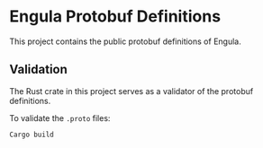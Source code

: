 # Engula Protobuf Definitions

This project contains the public protobuf definitions of Engula.

## Validation

The Rust crate in this project serves as a validator of the protobuf definitions.

To validate the `.proto` files:

```
Cargo build
```
